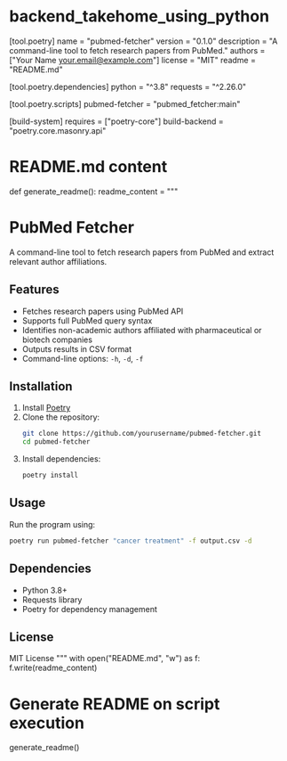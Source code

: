 # backend_takehome_using_python

[tool.poetry]
name = "pubmed-fetcher"
version = "0.1.0"
description = "A command-line tool to fetch research papers from PubMed."
authors = ["Your Name <your.email@example.com>"]
license = "MIT"
readme = "README.md"

[tool.poetry.dependencies]
python = "^3.8"
requests = "^2.26.0"

[tool.poetry.scripts]
pubmed-fetcher = "pubmed_fetcher:main"

[build-system]
requires = ["poetry-core"]
build-backend = "poetry.core.masonry.api"

# README.md content
def generate_readme():
    readme_content = """
# PubMed Fetcher

A command-line tool to fetch research papers from PubMed and extract relevant author affiliations.

## Features
- Fetches research papers using PubMed API
- Supports full PubMed query syntax
- Identifies non-academic authors affiliated with pharmaceutical or biotech companies
- Outputs results in CSV format
- Command-line options: `-h`, `-d`, `-f`

## Installation

1. Install [Poetry](https://python-poetry.org/docs/)
2. Clone the repository:
   ```sh
   git clone https://github.com/yourusername/pubmed-fetcher.git
   cd pubmed-fetcher
   ```
3. Install dependencies:
   ```sh
   poetry install
   ```

## Usage

Run the program using:
```sh
poetry run pubmed-fetcher "cancer treatment" -f output.csv -d
```

## Dependencies
- Python 3.8+
- Requests library
- Poetry for dependency management

## License
MIT License
"""
    with open("README.md", "w") as f:
        f.write(readme_content)

# Generate README on script execution
generate_readme()


